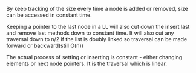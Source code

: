 By keep tracking of the size every time a node is added or removed, size can be accessed in constant time.

Keeping a pointer to the last node in a LL will also cut down the insert last and remove last methods down to constant time. It will also cut any traversal down to n/2 if the list is doubly linked so traversal can be made forward or backward(still O(n))

The actual process of setting or inserting is constant - either changing elements or next node pointers. It is the traversal which is linear.